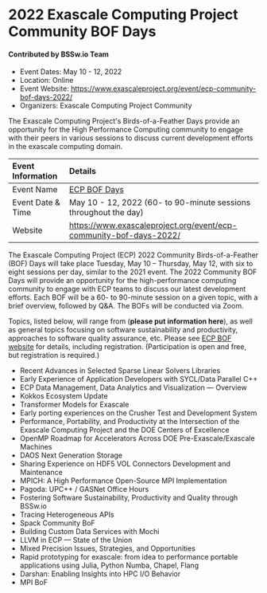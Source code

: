 # 2022 Exascale Computing Project Community BOF Days

#### Contributed by BSSw.io Team

- Event Dates: May 10 - 12, 2022
- Location: Online
- Event Website: https://www.exascaleproject.org/event/ecp-community-bof-days-2022/
- Organizers: Exascale Computing Project Community

The Exascale Computing Project's Birds-of-a-Feather Days provide an opportunity for the High Performance Computing community to engage with their peers in various sessions to discuss current development efforts in the exascale computing domain.

Event Information | Details
:--- | :---			   
Event Name | [ECP BOF Days](https://www.exascaleproject.org/event/ecp-community-bof-days-2022/) 
Event Date & Time | May 10 - 12, 2022 (60- to 90-minute sessions throughout the day)
Website | 	<https://www.exascaleproject.org/event/ecp-community-bof-days-2022/>  

The Exascale Computing Project (ECP) 2022 Community Birds-of-a-Feather (BOF) Days will take place Tuesday, May 10 – Thursday, May 12, with six to eight sessions per day, similar to the 2021 event. 
The 2022 Community BOF Days will provide an opportunity for the high-performance computing community to engage with ECP teams to discuss our latest development efforts. 
Each BOF will be a 60- to 90-minute session on a given topic, with a brief overview, followed by Q&A. 
The BOFs will be conducted via Zoom.

Topics, listed below, will range from (**please put information here**), as well as general topics focusing on software sustainability and productivity, approaches to software quality assurance, etc. 
Please see [ECP BOF website](https://www.exascaleproject.org/event/ecp-community-bof-days-2022/) for details, including registration.
(Participation is open and free, but registration is required.)

*	Recent Advances in Selected Sparse Linear Solvers Libraries
* Early Experience of Application Developers with SYCL/Data Parallel C++
* ECP Data Management, Data Analytics and Visualization — Overview
* Kokkos Ecosystem Update
* Transformer Models for Exascale
* Early porting experiences on the Crusher Test and Development System
* Performance, Portability, and Productivity at the Intersection of the Exascale Computing Project and the DOE Centers of Excellence
* OpenMP Roadmap for Accelerators Across DOE Pre-Exascale/Exascale Machines
* DAOS Next Generation Storage
* Sharing Experience on HDF5 VOL Connectors Development and Maintenance
* MPICH: A High Performance Open-Source MPI Implementation
* Pagoda: UPC++ / GASNet Office Hours
* Fostering Software Sustainability, Productivity and Quality through BSSw.io
* Tracing Heterogeneous APIs
* Spack Community BoF
* Building Custom Data Services with Mochi
* LLVM in ECP — State of the Union
* Mixed Precision Issues, Strategies, and Opportunities
* Rapid prototyping for exascale: from idea to performance portable applications using Julia, Python Numba, Chapel, Flang
* Darshan: Enabling Insights into HPC I/O Behavior
* MPI BoF


<!---
Publish: yes
Pinned: no
Topics: high performance computing, projects and organizations
RSS Update: 2022-04-27
--->
